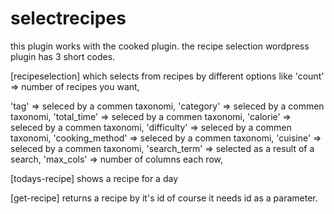 # selectrecipes
this plugin works with the cooked plugin.
the recipe selection wordpress plugin has 3 short codes.

[recipeselection] which selects from recipes by different options like
'count' => number of recipes you want,

'tag' => seleced by a commen taxonomi,
'category' => seleced by a commen taxonomi, 
'total_time' => seleced by a commen taxonomi,
'calorie' => seleced by a commen taxonomi,
'difficulty' => seleced by a commen taxonomi, 
'cooking_method' => seleced by a commen taxonomi, 
'cuisine' => seleced by a commen taxonomi, 
'search_term' => selected as a result of a search, 
'max_cols' => number of columns each row, 



[todays-recipe]
shows a recipe for a day


[get-recipe]
returns a recipe by it's id
of course it needs id as a parameter.
